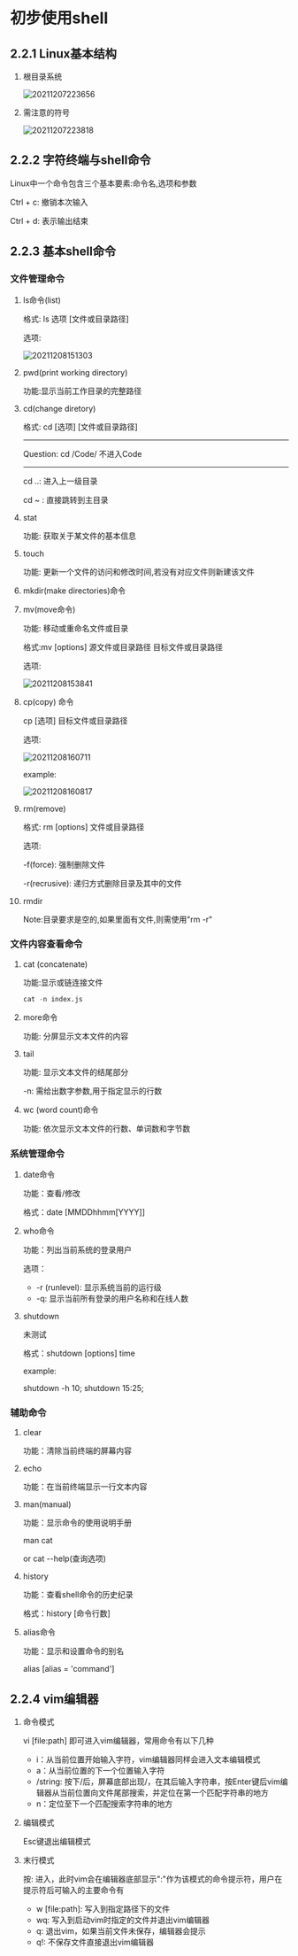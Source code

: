 # 初步使用shell

## 2.2.1 Linux基本结构

1. 根目录系统

    ![20211207223656](https://raw.githubusercontent.com/Logible/Image/main/note_image/20211207223656.png)

2. 需注意的符号

    ![20211207223818](https://raw.githubusercontent.com/Logible/Image/main/note_image/20211207223818.png)

## 2.2.2 字符终端与shell命令

Linux中一个命令包含三个基本要素:命令名,选项和参数

Ctrl + c: 撤销本次输入

Ctrl + d: 表示输出结束

## 2.2.3 基本shell命令

### 文件管理命令

1. ls命令(list)

    格式: ls 选项 [文件或目录路径]

    选项:

    ![20211208151303](https://raw.githubusercontent.com/Logible/Image/main/note_image/20211208151303.png)

2. pwd(print working directory)

    功能:显示当前工作目录的完整路径

3. cd(change diretory)

    格式: cd [选项] [文件或目录路径]

    ---
    Question: cd /Code/ 不进入Code

    ---
    cd ..: 进入上一级目录

    cd ~ : 直接跳转到主目录

4. stat

    功能: 获取关于某文件的基本信息

5. touch

    功能: 更新一个文件的访问和修改时间,若没有对应文件则新建该文件

6. mkdir(make directories)命令

7. mv(move命令)

    功能: 移动或重命名文件或目录

    格式:mv [options] 源文件或目录路径 目标文件或目录路径

    选项:

    ![20211208153841](https://raw.githubusercontent.com/Logible/Image/main/note_image/20211208153841.png)

8. cp(copy) 命令

    cp [选项] 目标文件或目录路径

    选项:

    ![20211208160711](https://raw.githubusercontent.com/Logible/Image/main/note_image/20211208160711.png)

    example:

    ![20211208160817](https://raw.githubusercontent.com/Logible/Image/main/note_image/20211208160817.png)

9. rm(remove)

    格式: rm [options] 文件或目录路径

    选项:

    -f(force): 强制删除文件

    -r(recrusive): 递归方式删除目录及其中的文件

10. rmdir

    Note:目录要求是空的,如果里面有文件,则需使用"rm -r"

### 文件内容查看命令

1. cat (concatenate)

    功能:显示或链连接文件

    ```s
    cat -n index.js
    ```

2. more命令

    功能: 分屏显示文本文件的内容

3. tail

    功能: 显示文本文件的结尾部分

    -n: 需给出数字参数,用于指定显示的行数

4. wc (word count)命令

    功能: 依次显示文本文件的行数、单词数和字节数

### 系统管理命令

1. date命令

    功能：查看/修改

    格式：date [MMDDhhmm[YYYY]]

2. who命令

    功能：列出当前系统的登录用户

    选项：

    - -r (runlevel): 显示系统当前的运行级
    - -q: 显示当前所有登录的用户名称和在线人数

3. shutdown

    未测试

    格式：shutdown [options] time

    example:

    shutdown -h 10;
    shutdown 15:25;

### 辅助命令

1. clear

    功能：清除当前终端的屏幕内容

2. echo

    功能：在当前终端显示一行文本内容

3. man(manual)

    功能：显示命令的使用说明手册

    man cat

    or cat --help(查询选项)

4. history

    功能：查看shell命令的历史纪录

    格式：history [命令行数]

5. alias命令

    功能：显示和设置命令的别名

    alias [alias = 'command']

## 2.2.4 vim编辑器

1. 命令模式

    vi [file:path] 即可进入vim编辑器，常用命令有以下几种

   - i：从当前位置开始输入字符，vim编辑器同样会进入文本编辑模式
   - a：从当前位置的下一个位置输入字符
   - /string: 按下/后，屏幕底部出现/，在其后输入字符串，按Enter键后vim编辑器从当前位置向文件尾部搜索，并定位在第一个匹配字符串的地方
   - n：定位至下一个匹配搜索字符串的地方

2. 编辑模式

    Esc键退出编辑模式

3. 末行模式

    按: 进入，此时vim会在编辑器底部显示":"作为该模式的命令提示符，用户在提示符后可输入的主要命令有

    - w [file:path]: 写入到指定路径下的文件
    - wq: 写入到启动vim时指定的文件并退出vim编辑器
    - q: 退出vim，如果当前文件未保存，编辑器会提示
    - q!: 不保存文件直接退出vim编辑器
